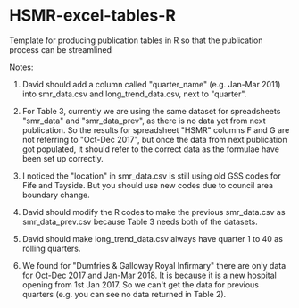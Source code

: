 # HSMR-excel-tables-R
Template for producing publication tables in R so that the publication process can be streamlined

Notes:

1. David should add a column called "quarter_name" (e.g. Jan-Mar 2011) into smr_data.csv and long_trend_data.csv, next to "quarter". 

2. For Table 3, currently we are using the same dataset for spreadsheets "smr_data" and "smr_data_prev", as there is no data yet from next publication. So the results for spreadsheet "HSMR" columns F and G are not referring to "Oct-Dec 2017", but once the data from next publication got populated, it should refer to the correct data as the formulae have been set up correctly.

3. I noticed the "location" in smr_data.csv is still using old GSS codes for Fife and Tayside. But you should use new codes due to council area boundary change. 

4. David should modify the R codes to make the previous smr_data.csv as smr_data_prev.csv because Table 3 needs both of the datasets. 

5. David should make long_trend_data.csv always have quarter 1 to 40 as rolling quarters. 

6. We found for "Dumfries & Galloway Royal Infirmary" there are only data for Oct-Dec 2017 and Jan-Mar 2018. It is because it is a new hospital opening from 1st Jan 2017. So we can't get the data for previous quarters (e.g. you can see no data returned in Table 2).

